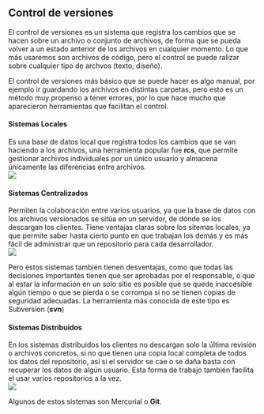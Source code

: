 <h2> Control de versiones </h2>
El control de versiones es un sistema que registra los cambios que se hacen sobre un archivo o conjunto de archivos, de forma que se pueda volver a un estado anterior de los archivos en cualquier momento.
Lo que más usaremos son archivos de código, pero el control se puede ralizar sobre cualquier tipo de archvos (texto, diseño).

El control de versiones más básico que se puede hacer es algo manual, por ejemplo ir guardando los archivos en distintas carpetas, pero esto es un método muy propenso a tener errores, por lo que hace mucho que aparecieron herramientas que facilitan el control.

<h4>Sistemas Locales</h4>
Es una base de datos local que registra todos los cambios que se van haciendo a los archivos, una herramienta popular fue <b>rcs</b>, que permite gestionar archivos individuales por un único usuario y almacena únicamente las diferencias entre archivos.
<br>
<img src="https://git-scm.com/figures/18333fig0101-tn.png">

<h4>Sistemas Centralizados</h4>
Permiten la colaboración entre varios usuarios, ya que la base de datos con los archivos versionados se sitúa en un servidor, de dónde se los descargan los clientes. Tiene ventajas claras sobre los sitemas locales, ya que permite saber hasta cierto punto en que trabajan los demás y es más fácil de administrar que un repositorio para cada desarrollador.
<br>
<img src="https://git-scm.com/figures/18333fig0102-tn.png"/>

Pero estos sistemas también tienen desventajas, como que todas las decisiones importantes tienen que ser aprobadas por el responsable, o que al estar la información en un solo sitio es posible que se quede inaccesible algún tiempo o que se pierda o se corrompa si no se tienen copias de seguridad adecuadas.
La herramienta más conocida de este tipo es Subversion (<b>svn</b>)

<h4>Sistemas Distribuidos</h4>
En los sistemas distribuidos los clientes no descargan solo la última revisión o archivos concretos, si no que tienen una copia local completa de todos los datos del repositorio, así si el servidor se cae o se daña basta con recuperar los datos de algún usuario. Esta forma de trabajo también facilita el usar varios repositorios a la vez.
<br>
<img src="https://git-scm.com/figures/18333fig0103-tn.png"/>

Algunos de estos sistemas son Mercurial o <b>Git</b>.
